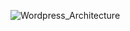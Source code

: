 ![Wordpress_Architecture](https://user-images.githubusercontent.com/50107548/141397480-4932364e-b768-4f08-8a04-6dd35a781513.png)
